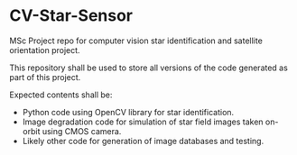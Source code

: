 # CV-Star-Sensor
MSc Project repo for computer vision star identification and satellite orientation project.

This repository shall be used to store all versions of the code generated as part of this project.

Expected contents shall be:
- Python code using OpenCV library for star identification.
- Image degradation code for simulation of star field images taken on-orbit using CMOS camera.
- Likely other code for generation of image databases and testing.
